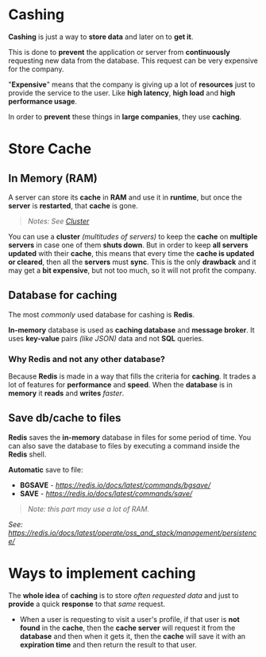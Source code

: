 # Cashing

**Cashing** is just a way to **store data** and later on to **get it**.

This is done to **prevent** the application or server from **continuously** requesting new data from the database. This request can be very expensive for the company. 

"**Expensive**" means that the company is giving up a lot of **resources** just to provide the service to the user.
Like **high latency**, **high load** and **high performance usage**.

In order to **prevent** these things in **large companies**, they use **caching**.

# Store Cache

## In Memory (RAM)

A server can store its **cache** in **RAM** and use it in **runtime**, but once the **server** is **restarted**, that **cache** is gone.

>*Notes: See [Cluster](/DevNotes/system_design/cluster)*

You can use a **cluster** *(multitudes of servers)* to keep the **cache** on **multiple servers** in case one of them **shuts down**. But in order to keep **all servers updated** with their **cache**, this means that every time the **cache is updated or cleared**, then all the **servers** must **sync**. This is the only **drawback** and it may get a **bit expensive**, but not too much, so it will not profit the company.

## Database for caching

The most *commonly* used database for cashing is **Redis**.

**In-memory** database is used as **caching database** and **message broker**. It uses **key-value** pairs *(like JSON)* data and not **SQL** queries.

### Why Redis and not any other database?

Because **Redis** is made in a way that fills the criteria for **caching**. It trades a lot of features for **performance** and **speed**. When the **database** is in **memory** it **reads** and **writes** *faster*.

## Save db/cache to files

**Redis** saves the **in-memory** database in files for some period of time. You can also save the database to files by executing a command inside the **Redis** shell.

**Automatic** save to file:

- **BGSAVE** - *https://redis.io/docs/latest/commands/bgsave/*
- **SAVE** - *https://redis.io/docs/latest/commands/save/*

>*Note: this part may use a lot of RAM.*

*See: https://redis.io/docs/latest/operate/oss_and_stack/management/persistence/*

# Ways to implement caching

The **whole idea** of **caching** is to store *often requested data* and just to **provide** a quick **response** to that *same* request.

- When a user is requesting to visit a user's profile, if that user is **not found** in the **cache**, then the **cache server** will request it from the **database** and then when it gets it, then the **cache** will save it with an **expiration time** and then return the result to that user.


